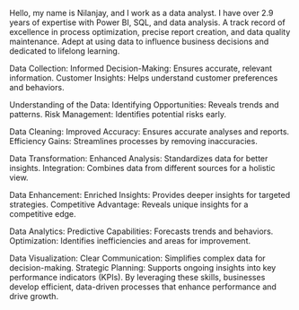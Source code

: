 Hello, my name is Nilanjay, and I work as a data analyst. 
I have over 2.9 years of expertise with Power BI, SQL, and data analysis.
A track record of excellence in process optimization, precise report creation, and data quality maintenance.
Adept at using data to influence business decisions and dedicated to lifelong learning.

Data Collection:
Informed Decision-Making: Ensures accurate, relevant information.
Customer Insights: Helps understand customer preferences and behaviors.

Understanding of the Data:
Identifying Opportunities: Reveals trends and patterns.
Risk Management: Identifies potential risks early.

Data Cleaning:
Improved Accuracy: Ensures accurate analyses and reports.
Efficiency Gains: Streamlines processes by removing inaccuracies.

Data Transformation:
Enhanced Analysis: Standardizes data for better insights.
Integration: Combines data from different sources for a holistic view.

Data Enhancement:
Enriched Insights: Provides deeper insights for targeted strategies.
Competitive Advantage: Reveals unique insights for a competitive edge.

Data Analytics:
Predictive Capabilities: Forecasts trends and behaviors.
Optimization: Identifies inefficiencies and areas for improvement.

Data Visualization:
Clear Communication: Simplifies complex data for decision-making.
Strategic Planning: Supports ongoing insights into key performance indicators (KPIs).
By leveraging these skills, businesses develop efficient, data-driven processes that enhance performance and drive growth.
